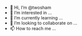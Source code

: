 - 👋 Hi, I’m @twosham
- 👀 I’m interested in ...
- 🌱 I’m currently learning ...
- 💞️ I’m looking to collaborate on ...
- 📫 How to reach me ...

<!---
twosham/twosham is a ✨ special ✨ repository because its `README.md` (this file) appears on your GitHub profile.
You can click the Preview link to take a look at your changes.
--->
